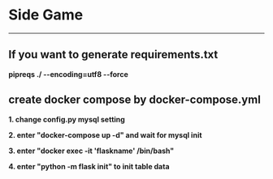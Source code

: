 # Side Game

***

## If you want to generate requirements.txt
**pipreqs ./ --encoding=utf8 --force** 

## create docker compose by docker-compose.yml
**1. change config.py mysql setting**

**2. enter "docker-compose up -d" and wait for mysql init**

**3. enter "docker exec -it 'flaskname' /bin/bash"**

**4. enter "python -m flask init" to init table data**